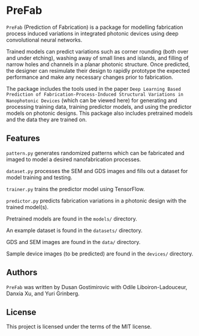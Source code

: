 # PreFab
`PreFab` (Prediction of Fabrication) is a package for modelling fabrication process induced variations in integrated photonic devices using deep convolutional neural networks.

Trained models can predict variations such as corner rounding (both over and under etching), washing away of small lines and islands, and filling of narrow holes and channels in a planar photonic structure. Once predicted, the designer can resimulate their design to rapidly prototype the expected performance and make any necessary changes prior to fabrication.

The package includes the tools used in the paper `Deep Learning Based Prediction of Fabrication-Process-Induced Structural Variations in Nanophotonic Devices` (which can be viewed here) for generating and processing training data, training predictor models, and using the predictor models on photonic designs. This package also includes pretrained models and the data they are trained on.

## Features
`pattern.py` generates randomized patterns which can be fabricated and imaged to model a desired nanofabrication processes.

`dataset.py` processes the SEM and GDS images and fills out a dataset for model training and testing.

`trainer.py` trains the predictor model using TensorFlow.

`predictor.py` predicts fabrication variations in a photonic design with the trained model(s).

Pretrained models are found in the `models/` directory.

An example dataset is found in the `datasets/` directory.

GDS and SEM images are found in the `data/` directory.

Sample device images (to be predicted) are found in the `devices/` directory.

## Authors
`PreFab` was written by Dusan Gostimirovic with Odile Liboiron-Ladouceur, Danxia Xu, and Yuri Grinberg.

## License
This project is licensed under the terms of the MIT license.
